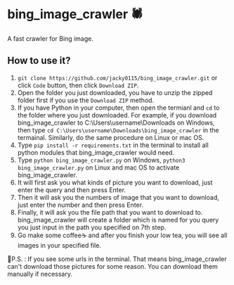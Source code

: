 # bing_image_crawler 🕷️
A fast crawler for Bing image.


## How to use it?
1. `git clone https://github.com/jacky0115/bing_image_crawler.git` or click `Code` button, then click `Download ZIP`.
2. Open the folder you just downloaded, you have to unzip the zipped folder first if you use the `Download ZIP` method.
3. If you have Python in your computer, then open the termianl and `cd` to the folder where you just downloaded. For example, if you download bing_image_crawler to C:\Users\username\Downloads on Windows, then type `cd C:\Users\username\Downloads\bing_image_crawler` in the termainal. Similarly, do the same procedure on Linux or mac OS.
4. Type `pip install -r requirements.txt` in the terminal to install all python modules that bing_image_crawler would need.
5. Type `python bing_image_crawler.py` on Windows, `python3 bing_image_crawler.py` on Linux and mac OS to activate bing_image_crawler.
6. It will first ask you what kinds of picture you want to download, just enter the query and then press Enter.
7. Then it will ask you the numbers of image that you want to download, just enter the number and then press Enter.
8. Finally, it will ask you the file path that you want to download to. bing_image_crawler will create a folder which is named for you query you just input in the path you specified on 7th step.
9. Go make some coffee☕ and after you finish your low tea, you will see all images in your specified file.

📝P.S. : If you see some urls in the terminal. That means bing_image_crawler can't download those pictures for some reason. You can download them manually if necessary.
